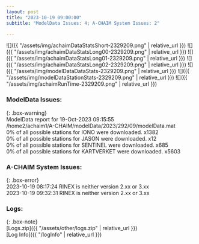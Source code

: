 ```yaml
---
layout: post
title: "2023-10-19 09:00:00"
subtitle: "ModelData Issues: 4; A-CHAIM System Issues: 2"

---
```


![]({{ "/assets/img/achaimDataStatsShort-2329209.png" | relative_url }})
![]({{ "/assets/img/achaimDataStatsLong00-2329209.png" | relative_url }})
![]({{ "/assets/img/achaimDataStatsLong01-2329209.png" | relative_url }})
![]({{ "/assets/img/achaimDataStatsLong02-2329209.png" | relative_url }})
![]({{ "/assets/img/modelDataDataStats-2329209.png" | relative_url }})
![]({{ "/assets/img/modelDataStationStats-2329209.png" | relative_url }})
![]({{ "/assets/img/achaimRunTime-2329209.png" | relative_url }})


### ModelData Issues:  
  
{: .box-warning}  
 ModelData report for 19-Oct-2023 09:15:55   
 /home2/achaim1/A-CHAIM/modelData/2023/292/09/modelData.mat   
 0% of all possible stations for IONO were downloaded. x1382   
 0% of all possible stations for JASON were downloaded. x12   
 0% of all possible stations for SENTINEL were downloaded. x685   
 0% of all possible stations for KARTVERKET were downloaded. x5603   
  
### A-CHAIM System Issues:  
  
{: .box-error}  
2023-10-19 08:17:24 RINEX is neither version 2.xx or 3.xx  
2023-10-19 09:32:31 RINEX is neither version 2.xx or 3.xx  

### Logs:  
  
{: .box-note}  
[Logs.zip]({{ "/assets/other/logs.zip" | relative_url }})  
[Log Info]({{ "/logInfo" | relative_url }})  
